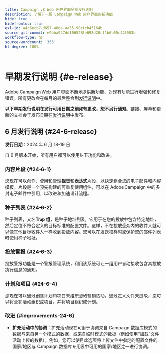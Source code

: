 ```yaml
---
title: Campaign v8 Web 用户界面早期发行说明
description: 了解下一版 Campaign Web 用户界面的新功能
hide: true
hidefromtoc: true
exl-id: a4c6ecb7-d657-46de-aa55-90c4cb45164b
source-git-commit: e9bba947dd1065287e698d20cf1b6b55c423003b
workflow-type: ht
source-wordcount: '355'
ht-degree: 100%

---
```


# 早期发行说明 {#e-release}

Adobe Campaign Web 用户界面不断地提供新功能、对现有功能进行增强和修复错误。所有更改会在每月的最后整合到[发行说明](release-notes.md)中。

**以下早期发行说明在发行可用日期之前如有更改，恕不另行通知**。链接、屏幕和更新的文档会于发布日期在[发行说明](release-notes.md)中发布。

## 6 月发行说明 {#24-6-release}

**发行日期**：2024 年 6 月 18-19 日

自 6 月版本开始，所有用户都可以使用以下功能和改进。

### 内容片段 {#24-6-1}

您现在可以创作、使用和管理&#x200B;**视觉**&#x200B;和&#x200B;**表达式**&#x200B;片段，以快速组合您的电子邮件和内容模板。片段是一个预先构建的可重复使用组件，可以在 Adobe Campaign 中的多封电子邮件中引用，以改进和加速设计流程。

### 种子列表 {#24-6-2}

种子列表，又名&#x200B;**Trap 组**，是种子地址列表。它用于在您的投放中包含特定地址，然后定位不符合定义的目标标准的配置文件。这样，不在投放受众内的收件人就可以像其他目标收件人一样收到投放内容。您可以在发送校样时或保护您的邮件列表时使用种子地址。

### 投放警报 {#24-6-3}

投放警报功能是一个警报管理系统，利用该系统可让一组用户自动接收包含其投放执行信息的通知。

### 计划和项目 {#24-6-4}

您现在可以通过创建计划和项目来组织您的营销活动。通过定义文件夹层级，您可以将营销活动组织成项目，并将项目组织成计划。

### 改进 {#improvements-24-6}

* **扩充活动中的协调**：扩充活动现在可用于协调来自 Campaign 数据库模式的数据与来自另一个模式的数据，或来自临时模式的数据（例如使用“加载”文件活动上传的数据）。例如，您可以使用此选项将上传文件中指定的配置文件的国家/地区与 Campaign 数据库专用表中可用的国家/地区之一进行协调。
